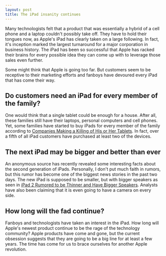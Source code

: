 ```yaml
---
layout: post
title: The iPad insanity continues
---
```


Many technologists felt that a product that was essentially a hybrid of a cell phone and a laptop couldn't possibly take off.  They have to hold their tongues now, as Apple's iPad has clearly taken on a large following. In fact, it's inception marked the largest turnaround for a major corporation in business history. The iPad has been so successful that Apple has racked their brains for every possible idea they can come up with to leverage those sales even further.

Some might think that Apple is going too far. But customers seem to be receptive to their marketing efforts and fanboys have devoured every iPad that has come their way.

## Do customers need an iPad for every member of the family?

One would think that a single tablet could be enough for a house. After all, these families still have their laptops, personal computers and cell phones. Yet, some families have started to buy iPads for every member of the family according to <a href="http://news.carrentals.co.uk/companies-making-a-killing-of-his-and-her-tablets-34230025.html">Companies Making a Killing of His or Her Tablets</a>. In fact, over a fifth of all iPad customers have purchased at least two of the devices.

## The next iPad may be bigger and better than ever

An anonymous source has recently revealed some interesting facts about the second generation of iPads. Personally, I don't put much faith in rumors, but this rumor has become one of the biggest news stories in the past two days. The new iPad is supposed to be smaller, but with bigger speakers as seen in <a href="http://www.padgadget.com/2010/12/23/ipad-2-rumored-to-be-thinner-and-have-improved-speakers/">iPad 2 Rumored to be Thinner and Have Bigger Speakers</a>. Analysts have also been claiming that it is even going to have a camera on every side.

## How long will the fad continue?

Fanboys and technologists have taken an interest in the iPad. How long will Apple's newest product continue to be the rage of the technology community? Apple products have come and gone, but the current obsession suggests that they are going to be a big line for at least a few years. The time has come for us to brace ourselves for another Apple revolution.

